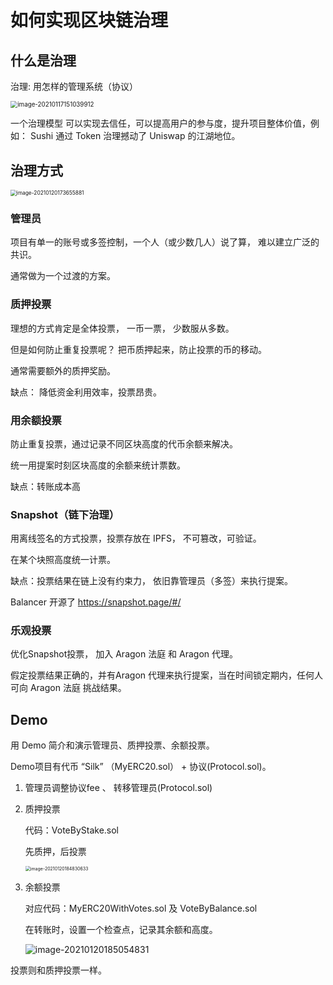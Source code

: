 # 如何实现区块链治理

## 什么是治理

治理:  用怎样的管理系统（协议）

<img src="https://img.learnblockchain.cn/pics/20210117151050.png" alt="image-20210117151039912" style="zoom:70%;" />

一个治理模型 可以实现去信任，可以提高用户的参与度，提升项目整体价值，例如： Sushi 通过 Token 治理撼动了 Uniswap 的江湖地位。

## 治理方式

<img src="https://img.learnblockchain.cn/pics/20210120173657.png" alt="image-20210120173655881" style="zoom:60%;" />

### 管理员

项目有单一的账号或多签控制，一个人（或少数几人）说了算， 难以建立广泛的共识。

通常做为一个过渡的方案。

### 质押投票

理想的方式肯定是全体投票， 一币一票， 少数服从多数。

但是如何防止重复投票呢？  把币质押起来，防止投票的币的移动。

通常需要额外的质押奖励。

缺点： 降低资金利用效率，投票昂贵。

### 用余额投票

防止重复投票，通过记录不同区块高度的代币余额来解决。

统一用提案时刻区块高度的余额来统计票数。

缺点：转账成本高

### Snapshot（链下治理）

用离线签名的方式投票，投票存放在 IPFS， 不可篡改，可验证。

在某个块照高度统一计票。

缺点：投票结果在链上没有约束力， 依旧靠管理员（多签）来执行提案。

Balancer 开源了 https://snapshot.page/#/

### 乐观投票

优化Snapshot投票， 加入 Aragon 法庭 和 Aragon 代理。

假定投票结果正确的，并有Aragon 代理来执行提案，当在时间锁定期内，任何人可向 Aragon 法庭 挑战结果。

## Demo

用 Demo 简介和演示管理员、质押投票、余额投票。

Demo项目有代币 “Silk” （MyERC20.sol） + 协议(Protocol.sol)。

1. 管理员调整协议fee 、 转移管理员(Protocol.sol)

2. 质押投票

   代码：VoteByStake.sol

   先质押，后投票

   <img src="https://img.learnblockchain.cn/pics/20210120184832.png" alt="image-20210120184830633" style="zoom:50%;" />

3. 余额投票

    对应代码：MyERC20WithVotes.sol  及 VoteByBalance.sol

   在转账时，设置一个检查点，记录其余额和高度。

   ![image-20210120185054831](https://img.learnblockchain.cn/pics/20210120185056.png)

投票则和质押投票一样。
